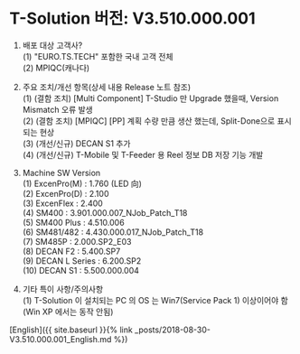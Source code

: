 # T-Solution 버전: V3.510.000.001  

1. 배포 대상 고객사?  
    (1) "EURO.TS.TECH" 포함한 국내 고객 전체  
    (2) MPIQC(캐나다)  

2. 주요 조치/개선 항목(상세 내용 Release 노트 참조)  
    (1) (결함 조치) [Multi Component] T-Studio 만 Upgrade 했을때, Version Mismatch 오류 발생  
    (2) (결함 조치) [MPIQC] [PP] 계획 수량 만큼 생산 했는데, Split-Done으로 표시되는 현상  
    (3) (개선/신규) DECAN S1 추가  
    (4) (개선/신규)  T-Mobile 및 T-Feeder 용 Reel 정보 DB 저장 기능 개발  

3. Machine SW Version  
    (1)  ExcenPro(M)       : 1.760 (LED 向)  
    (2)  ExcenPro(D)       : 2.100  
    (3)  ExcenFlex         : 2.400  
    (4)  SM400             : 3.901.000.007_NJob_Patch_T18  
    (5)  SM400 Plus        : 4.510.006  
    (6)  SM481/482         : 4.430.000.017_NJob_Patch_T18  
    (7)  SM485P 	       : 2.000.SP2_E03  
    (8)  DECAN F2          : 5.400.SP7  
    (9)  DECAN L Series    : 6.200.SP2  
    (10) DECAN S1          : 5.500.000.004  

4. 기타 특이 사항/주의사항  
    (1) T-Solution 이 설치되는 PC 의 OS 는 Win7(Service Pack 1) 이상이어야 함(Win XP 에서는 동작 안됨) 
    
[English]({{ site.baseurl }}{% link _posts/2018-08-30-V3.510.000.001_English.md %})
